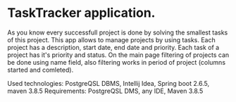 # TaskTracker application.
As you know every successfull project is done by solving the smallest tasks of this project.
This app allows to manage projects by using tasks.
Each project has a description, start date, end date and priority. Each task of a project has
it's priority and status. 
On the main page filtering of projects can be done using name field,
also filtering works in period of project (columns started and comleted). 

Used technologies: PostgreQSL DBMS, Intellij Idea, Spring boot 2.6.5, maven 3.8.5
Requirements: PostgreQSL DMS, any  IDE, Maven 3.8.5 